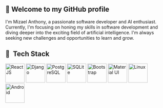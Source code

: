 <h2>👋 Welcome to my GitHub profile</h2>
I'm Mizael Anthony, a passionate software developer and AI enthusiast.<br/>Currently, I'm focusing on honing my skills in software development and diving deeper into the exciting field of artificial intelligence. I'm always seeking new challenges and opportunities to learn and grow.
<h2> 🚀 &nbsp;Tech Stack </h2>
<p align="left">
<img src="https://cdn.jsdelivr.net/gh/devicons/devicon/icons/react/react-original.svg" alt="ReactJS" width="60" height="60" />
<img src="https://cdn.jsdelivr.net/gh/devicons/devicon/icons/django/django-plain.svg" alt="Django" width="60" height="60" />
<img src="https://cdn.jsdelivr.net/gh/devicons/devicon/icons/postgresql/postgresql-original.svg" alt="PostgreSQL"  width="60" height="60" />
<img src="https://cdn.jsdelivr.net/gh/devicons/devicon/icons/sqlite/sqlite-original.svg" alt="SQLite"  width="60" height="60" />
<img src="https://cdn.jsdelivr.net/gh/devicons/devicon/icons/bootstrap/bootstrap-original.svg" alt="Bootstrap"  width="60" height="60" />
<img src="https://cdn.jsdelivr.net/gh/devicons/devicon/icons/materialui/materialui-original.svg" alt="Material UI"  width="60" height="60" />
<img src="https://cdn.jsdelivr.net/gh/devicons/devicon/icons/linux/linux-original.svg" alt="Linux"  width="60" height="60" />
<img src="https://cdn.jsdelivr.net/gh/devicons/devicon/icons/android/android-original.svg" alt="Android"  width="60" height="60" />
</p>








<!---
mizael-anthony/mizael-anthony is a ✨ special ✨ repository because its `README.md` (this file) appears on your GitHub profile.
You can click the Preview link to take a look at your changes.
--->

